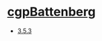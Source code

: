 # [cgpBattenberg](https://hpc.nih.gov/apps/cgpBattenberg.html)
- [3.5.3](/high-throughput-sequencing/cgpbattenberg/3.5.3)
